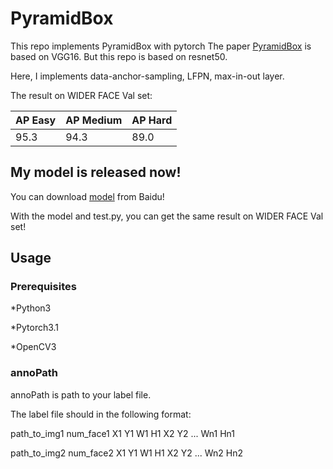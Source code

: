 # PyramidBox
This repo implements PyramidBox with pytorch
The paper [PyramidBox](https://arxiv.org/abs/1803.07737) is based on VGG16. But this repo is based on resnet50.

Here, I implements data-anchor-sampling, LFPN, max-in-out layer.

The result on WIDER FACE Val set:

AP Easy | AP Medium | AP Hard
--------|-----------|---------
  95.3  |    94.3   |  89.0   

## My model is released now!

You can download [model](https://pan.baidu.com/s/1tSys4yfvKEJVZcxTLzNbUw) from Baidu!

With the model and test.py, you can get the same result on WIDER FACE Val set!


## Usage
### Prerequisites

*Python3

*Pytorch3.1

*OpenCV3

### annoPath
annoPath is path to your label file.

The label file should in the following format:

path_to_img1 num_face1 X1 Y1 W1 H1 X2 Y2 ... Wn1 Hn1

path_to_img2 num_face2 X1 Y1 W1 H1 X2 Y2 ... Wn2 Hn2
